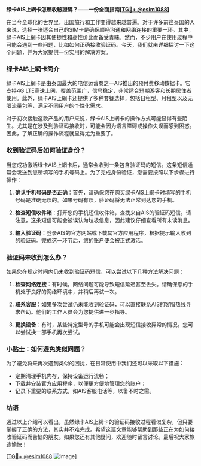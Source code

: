 **绿卡AIS上網卡怎麽收驗證碼？——一份全面指南[[TG💪+ @esim1088](https://t.me/s/esim1088)]**

在当今全球化的世界里，出国旅行和工作变得越来越普遍。对于许多前往泰国的人来说，选择一张适合自己的SIM卡是确保顺畅沟通和网络连接的重要一环。其中，绿卡AIS上網卡因其便捷性和高性价比而备受青睐。然而，不少用户在使用过程中可能会遇到一些问题，比如如何正确接收验证码。今天，我们就来详细探讨一下这个问题，并为大家提供一份实用的解决方案。

### 绿卡AIS上網卡简介

绿卡AIS上網卡是由泰国最大的电信运营商之一AIS推出的预付费移动数据卡。它支持4G LTE高速上网，覆盖范围广，信号稳定，非常适合短期游客和长期居住者使用。此外，绿卡AIS上網卡还提供了多种套餐选择，包括日租型、月租型以及无限流量包等，满足不同用户的个性化需求。

对于初次接触这款产品的用户来说，绿卡AIS上網卡的操作方式可能显得有些陌生。尤其是在涉及到验证码接收时，可能会因为语言障碍或操作失误而感到困惑。因此，了解正确的操作流程就显得尤为重要了。

### 收到验证码后如何验证身份？

当您成功激活绿卡AIS上網卡后，通常会收到一条包含验证码的短信。这条短信通常会发送到您所填写的手机号码上。为了完成身份验证，您需要按照以下步骤进行操作：

1. **确认手机号码是否正确**：首先，请确保您在购买绿卡AIS上網卡时填写的手机号码是准确无误的。如果号码有误，验证码将无法正常到达您的手机。
   
2. **检查短信收件箱**：打开您的手机短信收件箱，查找来自AIS的验证码短信。请注意，这条短信可能会被误认为垃圾信息，因此建议仔细查看所有未读消息。

3. **输入验证码**：登录AIS的官方网站或下载其官方应用程序，根据提示输入收到的验证码。完成这一环节后，您的账户便会被正式激活。

### 验证码未收到怎么办？

如果您在规定时间内仍未收到验证码短信，可以尝试以下几种方法解决问题：

1. **检查网络连接**：有时候，网络问题可能导致短信延迟甚至丢失。请确保您的手机处于良好的网络环境中，并稍后再试一次。

2. **联系客服**：如果多次尝试仍未能收到验证码，可以直接联系AIS的客服热线寻求帮助。他们的工作人员会为您提供进一步指导。

3. **更换设备**：有时，某些特定型号的手机可能会出现短信接收异常的情况。您可以尝试换一部手机再次尝试。

### 小贴士：如何避免类似问题？

为了避免将来再次遇到类似的困扰，在日常使用中我们还可以采取以下措施：

- 定期清理手机内存，保持设备运行流畅；
- 下载并安装官方应用程序，以便更方便地管理您的账户；
- 记录下重要的联系方式，如AIS客服电话等，以备不时之需。

### 结语

通过以上介绍可以看出，虽然绿卡AIS上網卡的验证码接收过程看似复杂，但只要掌握了正确的方法，其实并不难完成。希望这篇文章能够帮助到那些正在为如何接收验证码而苦恼的朋友。如果您还有其他疑问，欢迎随时留言讨论。最后祝大家旅途愉快！

[[TG💪+ @esim1088](https://t.me/s/esim1088) ![Image](https://i.postimg.cc/4NQfJmqS/Snipaste-2025-05-13-00-14-12.png)]